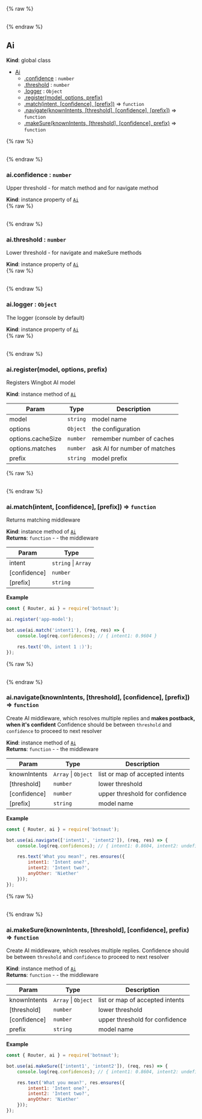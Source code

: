 {% raw %}<div id="Ai">&nbsp;</div>{% endraw %}

## Ai
**Kind**: global class  

* [Ai](#Ai)
    * [.confidence](#Ai_confidence) : <code>number</code>
    * [.threshold](#Ai_threshold) : <code>number</code>
    * [.logger](#Ai_logger) : <code>Object</code>
    * [.register(model, options, prefix)](#Ai_register)
    * [.match(intent, [confidence], [prefix])](#Ai_match) ⇒ <code>function</code>
    * [.navigate(knownIntents, [threshold], [confidence], [prefix])](#Ai_navigate) ⇒ <code>function</code>
    * [.makeSure(knownIntents, [threshold], [confidence], prefix)](#Ai_makeSure) ⇒ <code>function</code>

{% raw %}<div id="Ai_confidence">&nbsp;</div>{% endraw %}

### ai.confidence : <code>number</code>
Upper threshold - for match method and for navigate method

**Kind**: instance property of <code>[Ai](#Ai)</code>  
{% raw %}<div id="Ai_threshold">&nbsp;</div>{% endraw %}

### ai.threshold : <code>number</code>
Lower threshold - for navigate and makeSure methods

**Kind**: instance property of <code>[Ai](#Ai)</code>  
{% raw %}<div id="Ai_logger">&nbsp;</div>{% endraw %}

### ai.logger : <code>Object</code>
The logger (console by default)

**Kind**: instance property of <code>[Ai](#Ai)</code>  
{% raw %}<div id="Ai_register">&nbsp;</div>{% endraw %}

### ai.register(model, options, prefix)
Registers Wingbot AI model

**Kind**: instance method of <code>[Ai](#Ai)</code>  

| Param | Type | Description |
| --- | --- | --- |
| model | <code>string</code> | model name |
| options | <code>Object</code> | the configuration |
| options.cacheSize | <code>number</code> | remember number of caches |
| options.matches | <code>number</code> | ask AI for number of matches |
| prefix | <code>string</code> | model prefix |

{% raw %}<div id="Ai_match">&nbsp;</div>{% endraw %}

### ai.match(intent, [confidence], [prefix]) ⇒ <code>function</code>
Returns matching middleware

**Kind**: instance method of <code>[Ai](#Ai)</code>  
**Returns**: <code>function</code> - - the middleware  

| Param | Type |
| --- | --- |
| intent | <code>string</code> &#124; <code>Array</code> | 
| [confidence] | <code>number</code> | 
| [prefix] | <code>string</code> | 

**Example**  
```javascript
const { Router, ai } = require('botnaut');

ai.register('app-model');

bot.use(ai.match('intent1'), (req, res) => {
    console.log(req.confidences); // { intent1: 0.9604 }

    res.text('Oh, intent 1 :)');
});
```
{% raw %}<div id="Ai_navigate">&nbsp;</div>{% endraw %}

### ai.navigate(knownIntents, [threshold], [confidence], [prefix]) ⇒ <code>function</code>
Create AI middleware, which resolves multiple replies
and **makes postback, when it's confident**
Confidence should be between `threshold` and `confidence` to proceed
to next resolver

**Kind**: instance method of <code>[Ai](#Ai)</code>  
**Returns**: <code>function</code> - - the middleware  

| Param | Type | Description |
| --- | --- | --- |
| knownIntents | <code>Array</code> &#124; <code>Object</code> | list or map of accepted intents |
| [threshold] | <code>number</code> | lower threshold |
| [confidence] | <code>number</code> | upper threshold for confidence |
| [prefix] | <code>string</code> | model name |

**Example**  
```javascript
const { Router, ai } = require('botnaut');

bot.use(ai.navigate(['intent1', 'intent2']), (req, res) => {
    console.log(req.confidences); // { intent1: 0.8604, intent2: undefined }

    res.text('What you mean?', res.ensures({
        intent1: 'Intent one?',
        intent2: 'Intent two?',
        anyOther: 'Niether'
    }));
});
```
{% raw %}<div id="Ai_makeSure">&nbsp;</div>{% endraw %}

### ai.makeSure(knownIntents, [threshold], [confidence], prefix) ⇒ <code>function</code>
Create AI middleware, which resolves multiple replies.
Confidence should be between `threshold` and `confidence` to proceed
to next resolver

**Kind**: instance method of <code>[Ai](#Ai)</code>  
**Returns**: <code>function</code> - - the middleware  

| Param | Type | Description |
| --- | --- | --- |
| knownIntents | <code>Array</code> &#124; <code>Object</code> | list or map of accepted intents |
| [threshold] | <code>number</code> | lower threshold |
| [confidence] | <code>number</code> | upper threshold for confidence |
| prefix | <code>string</code> | model name |

**Example**  
```javascript
const { Router, ai } = require('botnaut');

bot.use(ai.makeSure(['intent1', 'intent2']), (req, res) => {
    console.log(req.confidences); // { intent1: 0.8604, intent2: undefined }

    res.text('What you mean?', res.ensures({
        intent1: 'Intent one?',
        intent2: 'Intent two?',
        anyOther: 'Niether'
    }));
});
```

